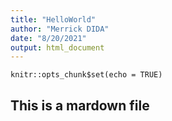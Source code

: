 ```yaml
---
title: "HelloWorld"
author: "Merrick DIDA"
date: "8/20/2021"
output: html_document
---
```


```{r setup, include=FALSE}
knitr::opts_chunk$set(echo = TRUE)
```

## This is a mardown file


